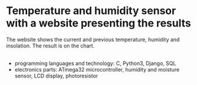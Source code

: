 # Temperature and humidity sensor with a website presenting the results
The website shows the current and previous temperature, humidity and insolation. The result is on the chart.<br><br>

- programming languages and technology: C, Python3, Django, SQL <br>
- electronics parts: ATmega32 microcontroller, humidity and moisture sensor, LCD display, photoresistor <br>
